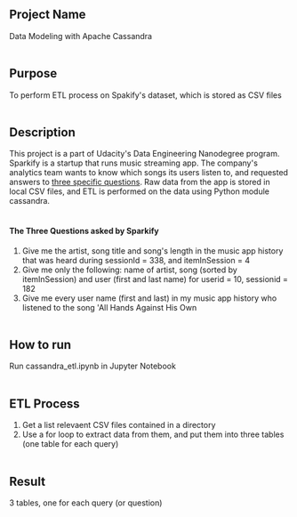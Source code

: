 ## Project Name
Data Modeling with Apache Cassandra<br><br>
## Purpose
To perform ETL process on Spakify's dataset, which is stored as CSV files<br><br>
## Description
This project is a part of Udacity's Data Engineering Nanodegree program. Sparkify is a startup that runs music streaming app. The company's analytics team wants to know which songs its users listen to, and requested answers to <u>three specific questions</u>. Raw data from the app is stored in local CSV files, and ETL is performed on the data using Python module cassandra.<br><br>
#### The Three Questions asked by Sparkify
1. Give me the artist, song title and song's length in the music app history that was heard during sessionId = 338, and itemInSession = 4
2. Give me only the following: name of artist, song (sorted by itemInSession) and user (first and last name) for userid = 10, sessionid = 182
3. Give me every user name (first and last) in my music app history who listened to the song 'All Hands Against His Own<br><br>
## How to run
Run cassandra_etl.ipynb in Jupyter Notebook<br><br>
## ETL Process
1. Get a list relevaent CSV files contained in a directory
2. Use a for loop to extract data from them, and put them into three tables (one table for each query)<br><br>
## Result
3 tables, one for each query (or question)
